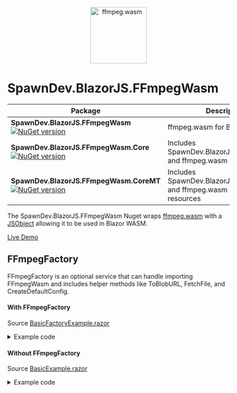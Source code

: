 <p align="center">
  <a href="#">
    <img alt="ffmpeg.wasm" width="128px" height="128px" src="https://github.com/LostBeard/ffmpeg.wasm/blob/main/apps/website/static/img/logo192.png"></img>
  </a>
</p>

# SpawnDev.BlazorJS.FFmpegWasm
| Package | Description |
|---------|-------------|
|**SpawnDev.BlazorJS.FFmpegWasm** <br /> [![NuGet version](https://badge.fury.io/nu/SpawnDev.BlazorJS.FFmpegWasm.svg)](https://www.nuget.org/packages/SpawnDev.BlazorJS.FFmpegWasm)| ffmpeg.wasm for Blazor WASM | 
|**SpawnDev.BlazorJS.FFmpegWasm.Core** <br /> [![NuGet version](https://badge.fury.io/nu/SpawnDev.BlazorJS.FFmpegWasm.Core.svg)](https://www.nuget.org/packages/SpawnDev.BlazorJS.FFmpegWasm.Core)| Includes SpawnDev.BlazorJS.FFmpegWasm and ffmpeg.wasm core resources | 
|**SpawnDev.BlazorJS.FFmpegWasm.CoreMT** <br /> [![NuGet version](https://badge.fury.io/nu/SpawnDev.BlazorJS.FFmpegWasm.CoreMT.svg)](https://www.nuget.org/packages/SpawnDev.BlazorJS.FFmpegWasm.CoreMT)| Includes SpawnDev.BlazorJS.FFmpegWasm and ffmpeg.wasm core-mt resources | 
 
The SpawnDev.BlazorJS.FFmpegWasm Nuget wraps [ffmpeg.wasm](https://github.com/ffmpegwasm/ffmpeg.wasm) with a [JSObject](https://github.com/LostBeard/SpawnDev.BlazorJS#jsobject-base-class) allowing it to be used in Blazor WASM. 

[Live Demo](https://lostbeard.github.io/SpawnDev.BlazorJS.FFmpegWasm/)

## FFmpegFactory
FFmpegFactory is an optional service that can handle importing FFmpegWasm and includes helper methods like ToBlobURL, FetchFile, and CreateDefaultConfig.

#### With FFmpegFactory
Source [BasicFactoryExample.razor](https://github.com/LostBeard/SpawnDev.BlazorJS.FFmpegWasm/blob/main/SpawnDev.BlazorJS.FFmpegWasmDemo/Pages/BasicFactoryExample.razor) 

<details>
<summary>Example code</summary>

```cs
@page "/BasicFactoryExample"
@using System.Text
@using SpawnDev.BlazorJS
@using SpawnDev.BlazorJS.FFmpegWasm

<h3>Basic FFmpegFactory Example of ffmpeg.wasm in Blazor</h3>
<p>A bare bones example of ffmpeg.wasm in Blazor using SpawnDev.BlazorJS and SpawnDev.BlazorJS.FFmpegWASM</p>
<video @ref=videoResult autoplay muted id="video-result" controls></video>
<br />
<button @onclick=Load disabled="@(loaded || busy)" id="load-button">Load ffmpeg-core (~31 MB)</button>
<br />
<button @onclick=Transcode disabled="@(!loaded || busy)" id="transcode-button">Transcode webm to mp4</button>
<br />
<p>@logMessage</p>
<p>@progressMessage</p>
<p>Open Developer Tools (Ctrl+Shift+I) to View Logs</p>

@code {
    [Inject]
    BlazorJSRuntime JS { get; set; }

    [Inject]
    FFmpegFactory FFmpegFactory { get; set; }

    ElementReference videoResult;
    HTMLVideoElement? videoEl;
    bool loaded = false;
    bool busy = false;
    string logMessage = "";
    string progressMessage = "";

    FFmpeg? ffmpeg = null;

    async Task Load()
    {
        busy = true;
        StateHasChanged();
        videoEl = new HTMLVideoElement(videoResult);
        await FFmpegFactory.Init();
        ffmpeg = new FFmpeg();
        ffmpeg.OnLog += FFmpeg_OnLog;
        ffmpeg.OnProgress += FFmpeg_OnProgress;
        // Use FFmpegFactory extension methods supplied by the Nuget packages
        // SpawnDev.BlazorJS.FFmpegWasm.Core
        // SpawnDev.BlazorJS.FFmpegWasm.CoreMT
        //
        // Single thread and multi thread versions acn be used independently of each other to lower resource packaging.
        //
        // From SpawnDev.BlazorJS.FFmpegWasm.Core 
        // - Contains the ffmpeg.wasm core for single thread files
        // - Adds CreateLoadCoreConfig to FFmpegFactory
        // From SpawnDev.BlazorJS.FFmpegWasm.CoreMT 
        // - Contains the ffmpeg.wasm core for multi thread files
        // - Adds CreateLoadCoreMTConfig to FFmpegFactory
        var loadConfig = FFmpegFactory.MultiThreadSupported ? FFmpegFactory.CreateLoadCoreMTConfig() : FFmpegFactory.CreateLoadCoreConfig();
        await ffmpeg.Load(loadConfig);
        busy = false;
        loaded = true;
        StateHasChanged();
    }

    async Task Transcode()
    {
        busy = true;
        StateHasChanged();
        logMessage = "Downloading source video";
        StateHasChanged();
        await ffmpeg.WriteFile("input.webm", await FFmpegFactory.FetchFile("https://raw.githubusercontent.com/ffmpegwasm/testdata/master/Big_Buck_Bunny_180_10s.webm"));
        logMessage = "Transcoding source video";
        StateHasChanged();
        var ret = await ffmpeg.Exec(new string[] { "-i", "input.webm", "output.mp4" });
        logMessage = "Source video transcoded";
        StateHasChanged();
        using var data = await ffmpeg.ReadFileUint8Array("output.mp4");
        using var blob = new Blob(new Uint8Array[] { data }, new BlobOptions { Type = "video/mp4" });
        var objSrc = URL.CreateObjectURL(blob);
        videoEl.Src = objSrc;
        busy = false;
        StateHasChanged();
    }

    void FFmpeg_OnLog(FFmpegLogEvent ev)
    {
        logMessage = ev.Message;
        JS.Log("FFmpeg_OnLog", ev.Message);
        StateHasChanged();
    }

    void FFmpeg_OnProgress(FFmpegProgressEvent ev)
    {
        var progress = ev.Progress;
        var time = ev.Time;
        progressMessage = $"{progress * 100} % (transcoded time: {time / 1000000} s)";
        JS.Log("FFmpeg_OnProgress", ev.Time, ev.Progress);
        StateHasChanged();
    }
}
```
</details>

#### Without FFmpegFactory
Source [BasicExample.razor](https://github.com/LostBeard/SpawnDev.BlazorJS.FFmpegWasm/blob/main/SpawnDev.BlazorJS.FFmpegWasmDemo/Pages/BasicExample.razor)

<details>
<summary>Example code</summary>

```cs
@page "/"
@using System.Text
@using SpawnDev.BlazorJS
@using SpawnDev.BlazorJS.FFmpegWasm

<h3>Basic Example of ffmpeg.wasm in Blazor</h3>
<p>A bare bones example of ffmpeg.wasm in Blazor using SpawnDev.BlazorJS and SpawnDev.BlazorJS.FFmpegWASM</p>
<video @ref=videoResult autoplay muted id="video-result" controls></video>
<br />
<button @onclick=Load disabled="@(loaded || busy)" id="load-button">Load ffmpeg-core (~31 MB)</button>
<br />
<button @onclick=Transcode disabled="@(!loaded || busy)" id="transcode-button">Transcode webm to mp4</button>
<br />
<p>@logMessage</p>
<p>@progressMessage</p>
<p>Open Developer Tools (Ctrl+Shift+I) to View Logs</p>

@code {
    [Inject]
    BlazorJSRuntime JS { get; set; }

    ElementReference videoResult;
    HTMLVideoElement? videoEl;
    bool loaded = false;
    bool busy = false;
    string logMessage = "";
    string progressMessage = "";
    string baseURLFFmpeg = "https://unpkg.com/@ffmpeg/ffmpeg@0.12.6/dist/umd";
    string baseURLCore = "https://unpkg.com/@ffmpeg/core@0.12.3/dist/umd";

    FFmpeg? ffmpeg = null;

    async Task Load()
    {
        busy = true;
        StateHasChanged();
        videoEl = new HTMLVideoElement(videoResult);
        if (JS.IsUndefined("FFmpegWASM"))
        {
            // a quick patch to allow us the ability to specify the full path to the primary ffmpeg worker (814.ffmpeg.js in umd version) via our FFMessageLoadConfig
            // the ffmpeg.js script tries to build the path location itself (with the code being replaced) but will fail (in our scenario) so we patch it to allow us to specify the path
            // essentially the same as Pull request #562 (https://github.com/ffmpegwasm/ffmpeg.wasm/pull/562) except this works on the minified UMD version
            var FFmpegObjUrl = await ToBlobURL($"{baseURLFFmpeg}/ffmpeg.js", "application/javascript", (js) => js.Replace("new Worker(new URL(e.p+e.u(814),e.b),{type:void 0})", "new Worker(r.worker814URL,{type:void 0})"));
            await JS.Import(FFmpegObjUrl);
            URL.RevokeObjectURL(FFmpegObjUrl);
        }
        ffmpeg = new FFmpeg();
        ffmpeg.OnLog += FFmpeg_OnLog;
        ffmpeg.OnProgress += FFmpeg_OnProgress;
        await ffmpeg.Load(new FFMessageLoadConfig
            {
                Worker814URL = await ToBlobURL($"{baseURLFFmpeg}/814.ffmpeg.js", "application/javascript"),
                CoreURL = await ToBlobURL($"{baseURLCore}/ffmpeg-core.js", "application/javascript"),
                WasmURL = await ToBlobURL($"{baseURLCore}/ffmpeg-core.wasm", "application/wasm"),
            });
        busy = false;
        loaded = true;
        StateHasChanged();
    }

    async Task Transcode()
    {
        busy = true;
        StateHasChanged();
        logMessage = "Downloading source video";
        StateHasChanged();
        await ffmpeg.WriteFile("input.webm", await FetchFile("https://raw.githubusercontent.com/ffmpegwasm/testdata/master/Big_Buck_Bunny_180_10s.webm"));
        logMessage = "Transcoding source video";
        StateHasChanged();
        var ret = await ffmpeg.Exec(new string[] { "-i", "input.webm", "output.mp4" });
        logMessage = "Source video transcoded";
        StateHasChanged();
        using var data = await ffmpeg.ReadFileUint8Array("output.mp4");
        using var blob = new Blob(new Uint8Array[] { data }, new BlobOptions { Type = "video/mp4" });
        var objSrc = URL.CreateObjectURL(blob);
        videoEl.Src = objSrc;
        busy = false;
        StateHasChanged();
    }

    void FFmpeg_OnLog(FFmpegLogEvent ev)
    {
        logMessage = ev.Message;
        JS.Log("FFmpeg_OnLog", ev.Message);
        StateHasChanged();
    }

    void FFmpeg_OnProgress(FFmpegProgressEvent ev)
    {
        var progress = ev.Progress;
        var time = ev.Time;
        progressMessage = $"{progress * 100} % (transcoded time: {time / 1000000} s)";
        JS.Log("FFmpeg_OnProgress", ev.Time, ev.Progress);
        StateHasChanged();
    }

    async Task<Uint8Array> FetchFile(string resource)
    {
        using var resp = await JS.Fetch(resource);
        using var body = await resp.ArrayBuffer();
        return new Uint8Array(body);
    }
    async Task<string> FetchText(string resource)
    {
        using var resp = await JS.Fetch(resource);
        return await resp.Text();
    }
    async Task<string> ToBlobURL(string src, string mimeType)
    {
        using var data = await FetchFile(src);
        using var blob = new Blob(new Uint8Array[] { data }, new BlobOptions { Type = mimeType });
        return URL.CreateObjectURL(blob);
    }
    async Task<string> ToBlobURL(string src, string mimeType, Func<string, string> patcher)
    {
        var text = await FetchText(src);
        if (patcher != null) text = patcher(text);
        using var blob = new Blob(new string[] { text }, new BlobOptions { Type = mimeType });
        return URL.CreateObjectURL(blob);
    }
}
```
</details>
